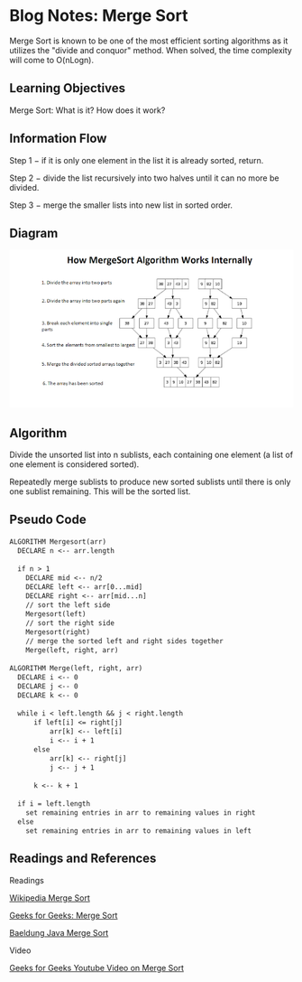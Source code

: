 # Blog Notes: Merge Sort

Merge Sort is known to be one of the most efficient sorting algorithms as it utilizes the "divide and conquor" method. When solved, the time complexity will come to O(nLogn).

## Learning Objectives

Merge Sort: What is it? How does it work?

## Information Flow

Step 1 − if it is only one element in the list it is already sorted, return.

Step 2 − divide the list recursively into two halves until it can no more be divided.

Step 3 − merge the smaller lists into new list in sorted order.

## Diagram

<!-- Fully plan on making my own version of this but just want to have a good placeholder -->

![Borrowed from Geeks for Geeks](/assets/mergeSort.png)

## Algorithm

Divide the unsorted list into n sublists, each containing one element (a list of one element is considered sorted).

Repeatedly merge sublists to produce new sorted sublists until there is only one sublist remaining. This will be the sorted list.

## Pseudo Code

    ALGORITHM Mergesort(arr)
      DECLARE n <-- arr.length

      if n > 1
        DECLARE mid <-- n/2
        DECLARE left <-- arr[0...mid]
        DECLARE right <-- arr[mid...n]
        // sort the left side
        Mergesort(left)
        // sort the right side
        Mergesort(right)
        // merge the sorted left and right sides together
        Merge(left, right, arr)

    ALGORITHM Merge(left, right, arr)
      DECLARE i <-- 0
      DECLARE j <-- 0
      DECLARE k <-- 0

      while i < left.length && j < right.length
          if left[i] <= right[j]
              arr[k] <-- left[i]
              i <-- i + 1
          else
              arr[k] <-- right[j]
              j <-- j + 1

          k <-- k + 1

      if i = left.length
        set remaining entries in arr to remaining values in right
      else
        set remaining entries in arr to remaining values in left

## Readings and References

Readings

[Wikipedia Merge Sort](https://en.wikipedia.org/wiki/Merge_sort)

[Geeks for Geeks: Merge Sort](https://www.geeksforgeeks.org/merge-sort/)

[Baeldung Java Merge Sort](https://www.baeldung.com/java-merge-sort)

Video

[Geeks for Geeks Youtube Video on Merge Sort](https://www.youtube.com/watch?time_continue=1&v=JSceec-wEyw)

